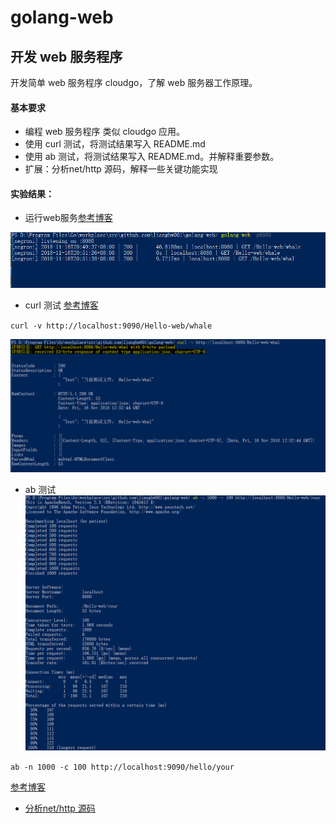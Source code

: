 # golang-web

## 开发 web 服务程序

开发简单 web 服务程序 cloudgo，了解 web 服务器工作原理。

#### 基本要求
- 编程 web 服务程序 类似 cloudgo 应用。
- 使用 curl 测试，将测试结果写入 README.md
- 使用 ab 测试，将测试结果写入 README.md。并解释重要参数。
- 扩展：分析net/http 源码，解释一些关键功能实现

#### 实验结果：

- 运行web服务[参考博客](https://blog.csdn.net/pmlpml/article/details/78404838)

![运行web服务器](https://github.com/lianghw001/golang-web/blob/master/pictures/service.PNG)



- curl 测试
[参考博客](https://blog.csdn.net/iamlihongwei/article/details/73743278)

`curl -v http://localhost:9090/Hello-web/whale`

![curl 测试](https://github.com/lianghw001/golang-web/blob/master/pictures/curl.PNG)




- ab 测试
![ab 测试](https://github.com/lianghw001/golang-web/blob/master/pictures/abTest.PNG)

`ab -n 1000 -c 100 http://localhost:9090/hello/your`

[参考博客](https://www.jianshu.com/p/3fd8ac3b937c)


- [分析net/http 源码](https://github.com/lianghw001/golang-web/edit/master/README.md)





